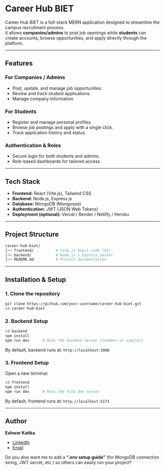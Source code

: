 # Career Hub BIET  

Career Hub BIET is a full-stack MERN application designed to streamline the campus recruitment process.  
It allows **companies/admins** to post job openings while **students** can create accounts, browse opportunities, and apply directly through the platform.  

---

##  Features  

###  For Companies / Admins  
- Post, update, and manage job opportunities.  
- Review and track student applications.  
- Manage company information.  

###  For Students  
- Register and manage personal profiles.  
- Browse job postings and apply with a single click.  
- Track application history and status.  

###  Authentication & Roles  
- Secure login for both students and admins.  
- Role-based dashboards for tailored access.  

---

##  Tech Stack  

- **Frontend:** React (Vite.js), Tailwind CSS  
- **Backend:** Node.js, Express.js  
- **Database:** MongoDB (Mongoose)  
- **Authentication:** JWT (JSON Web Tokens)  
- **Deployment (optional):** Vercel / Render / Netlify / Heroku  

---

##  Project Structure  

```bash
career-hub-biet/
│── frontend/          # Vite.js React code (UI)
│── backend/           # Node.js + Express server
│── README.md          # Project documentation
````

---

##  Installation & Setup

### 1. Clone the repository

```bash
git clone https://github.com/your-username/career-hub-biet.git
cd career-hub-biet
```

### 2. Backend Setup

```bash
cd backend
npm install
npm run dev      # Runs the backend server (nodemon or similar)
```

By default, backend runs at:
 `http://localhost:5000`

### 3. Frontend Setup

Open a new terminal:

```bash
cd frontend
npm install
npm run dev      # Runs the Vite dev server
```

By default, frontend runs at:
 `http://localhost:5173`



---

##  Author

**Eshwar Katika**

* [LinkedIn](https://www.linkedin.com/in/eshwar-katika/)
* [Email](mailto:eshwarkatika20@gmail.com)

Do you also want me to add a **“.env setup guide”** (for MongoDB connection string, JWT secret, etc.) so others can easily run your project?
```
